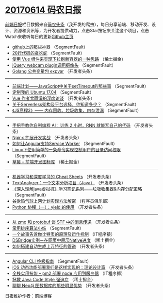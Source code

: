 # [20170614 码农日报](http://hao.caibaojian.com/date/2017/06/14)

[前端日报](http://caibaojian.com/c/news)栏目数据来自[码农头条](http://hao.caibaojian.com/)（我开发的爬虫），每日分享前端、移动开发、设计、资源和资讯等，为开发者提供动力，点击Star按钮来关注这个项目，点击Watch来收听每日的更新[Github主页](https://github.com/kujian/frontendDaily)
* [github上的那些神器](http://hao.caibaojian.com/41065.html) （SegmentFault）
* [20行代码的贪吃蛇](http://hao.caibaojian.com/41064.html) （SegmentFault）
* [使用 Vue 组件来实现下拉刷新容器的一种思路](http://hao.caibaojian.com/41044.html) （稀土掘金）
* [jQuery webcam plugin调用摄像头](http://hao.caibaojian.com/41077.html) （SegmentFault）
* [Golang 公共变量包 expvar](http://hao.caibaojian.com/41088.html) （开发者头条）

***
* [前端计划——JavaScript中关于setTimeout的那些事](http://hao.caibaojian.com/41067.html) （SegmentFault）
* [定制我的 Ubuntu 17.04](http://hao.caibaojian.com/41078.html) （SegmentFault）
* [Vue 作者尤雨溪的深度访谈](http://hao.caibaojian.com/41089.html) （开发者头条）
* [关于Serverless架构及平台选择，你知道多少？](http://hao.caibaojian.com/41068.html) （SegmentFault）
* [《JS高程3》—— 内存回收、垃圾收集、内存泄漏](http://hao.caibaojian.com/41071.html) （SegmentFault）

***
* [手把手教你自制编程 AI：训练 2 小时，RNN 就能写自己的代码](http://hao.caibaojian.com/41082.html) （开发者头条）
* [Nginx 扩展开发实战](http://hao.caibaojian.com/41084.html) （开发者头条）
* [如何让Angular支持Service Worker](http://hao.caibaojian.com/41063.html) （SegmentFault）
* [Linux下使用简单的一条命令实现控制用户的目录访问权限](http://hao.caibaojian.com/41074.html) （SegmentFault）
* [草莓 &#8211; 前端开发图标库](http://hao.caibaojian.com/41043.html) （稀土掘金）

***
* [机器学习和深度学习的 Cheat Sheets](http://hao.caibaojian.com/41085.html) （开发者头条）
* [TextAnalyzer：一个文本分析项目（Java）](http://hao.caibaojian.com/41096.html) （开发者头条）
* [《深入理解java虚拟机》学习笔记系列——垃圾收集器&amp;内存分配策略](http://hao.caibaojian.com/41075.html) （SegmentFault）
* [谷歌热气球上网计划实现方法解密](http://hao.caibaojian.com/41110.html) （程序员俱乐部）
* [Python 协程（一）：yield 的使用](http://hao.caibaojian.com/41086.html) （开发者头条）

***
* [从 zmq 和 protobuf 谈 STF 中的消息传递](http://hao.caibaojian.com/41097.html) （开发者头条）
* [常用排序算法小结](http://hao.caibaojian.com/41076.html) （SegmentFault）
* [一个故事告诉你比特币的原理及运作机制](http://hao.caibaojian.com/41111.html) （IT程序猿）
* [DSBridge实例－在网页中展示Native进度](http://hao.caibaojian.com/41045.html) （稀土掘金）
* [如何搭建自动生成上万特征的管道](http://hao.caibaojian.com/41087.html) （开发者头条）

***
* [Angular CLI 终极指南](http://hao.caibaojian.com/41066.html) （SegmentFault）
* [iOS 动态功能部署我们是这样实现的：理论设计篇](http://hao.caibaojian.com/41098.html) （开发者头条）
* [全栈实用技能 &#8211; pm2 部署 node 应用到服务器](http://hao.caibaojian.com/41112.html) （IT程序狮）
* [拯救 Java Code Style 强迫症](http://hao.caibaojian.com/41046.html) （稀土掘金）
* [聊聊 Neo4j 图数据库的那些明显优势](http://hao.caibaojian.com/41099.html) （开发者头条）

日报维护作者：[前端博客](http://caibaojian.com/) 